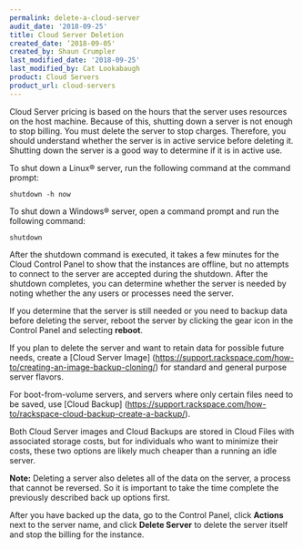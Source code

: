 ```yaml
---
permalink: delete-a-cloud-server
audit_date: '2018-09-25'
title: Cloud Server Deletion
created_date: ‘2018-09-05'
created_by: Shaun Crumpler
last_modified_date: '2018-09-25'
last_modified_by: Cat Lookabaugh
product: Cloud Servers
product_url: cloud-servers
---
```


Cloud Server pricing is based on the hours that the server uses resources on the host machine. Because of this, shutting down a server is not enough to stop billing. You must delete the server to stop charges. Therefore, you should understand whether the server is in active service before deleting it. Shutting down the server is a good way to determine if it is in active use.

To shut down a Linux&reg; server, run the following command at the command prompt: 

`shutdown -h now`

To shut down a Windows&reg; server, open a command prompt and run the following command: 

`shutdown`

After the shutdown command is executed, it takes a few minutes for the Cloud Control Panel to show that the instances are offline, but no attempts to connect to the server are accepted during the shutdown. After the shutdown completes, you can determine whether the server is needed by noting whether the any users or processes need the server.

If you determine that the server is still needed or you need to backup data before deleting the server, reboot the server by clicking the gear icon in the Control Panel and selecting **reboot**.

If you plan to delete the server and want to retain data for possible future needs, create a [Cloud Server Image] (https://support.rackspace.com/how-to/creating-an-image-backup-cloning/) for standard and general purpose server flavors.

For boot-from-volume servers, and servers where only certain files need to be saved, use [Cloud Backup] (https://support.rackspace.com/how-to/rackspace-cloud-backup-create-a-backup/).

Both Cloud Server images and Cloud Backups are stored in Cloud Files with associated storage costs, but for individuals who want to minimize their costs, these two options are likely much cheaper than a running an idle server.

**Note:** Deleting a server also deletes all of the data on the server, a process that cannot be reversed. So it is important to take the time complete the previously described back up options first.

After you have backed up the data, go to the Control Panel, click **Actions** next to the server name, and click **Delete Server** to delete the server itself and stop the billing for the instance.

